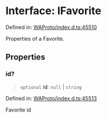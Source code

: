 # Interface: IFavorite

Defined in: [WAProto/index.d.ts:45510](https://github.com/Fokusdotid/bail/blob/8b525f9ebcc20cb9acd0f880b6ad58976e38b117/WAProto/index.d.ts#L45510)

Properties of a Favorite.

## Properties

### id?

> `optional` **id**: `null` \| `string`

Defined in: [WAProto/index.d.ts:45513](https://github.com/Fokusdotid/bail/blob/8b525f9ebcc20cb9acd0f880b6ad58976e38b117/WAProto/index.d.ts#L45513)

Favorite id
